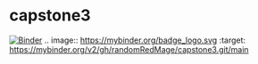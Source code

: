 # capstone3
[![Binder](https://mybinder.org/badge_logo.svg)](https://mybinder.org/v2/gh/randomRedMage/capstone3.git/main)
.. image:: https://mybinder.org/badge_logo.svg
 :target: https://mybinder.org/v2/gh/randomRedMage/capstone3.git/main
